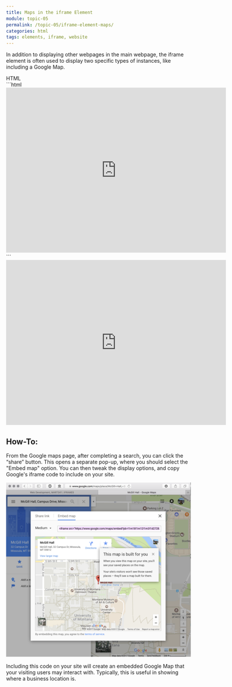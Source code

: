 ```yaml
---
title: Maps in the iframe Element
module: topic-05
permalink: /topic-05/iframe-element-maps/
categories: html
tags: elements, iframe, website
---
```


<div class="divider-heading"></div>

In addition to displaying other webpages in the main webpage, the iframe element is often used to display two specific types of instances, like including a Google Map.


<div id="code-heading">HTML</div>
```html
<iframe src="https://www.google.com/maps/embed?pb=!1m18!1m12!1m3!1d2728.0480614643734!2d-113.98579748449639!3d46.862426579142344!2m3!1f0!2f0!3f0!3m2!1i1024!2i768!4f13.1!3m3!1m2!1s0x535dcc33c3d4cbd5%3A0xd77cd4f46bdf5b89!2sMcGill+Hall%2C+32+Campus+Dr%2C+Missoula%2C+MT+59812!5e0!3m2!1sen!2sus!4v1540005742152" width="600" height="450" frameborder="0" style="border:0" allowfullscreen></iframe>
```


<div class="external-embed" style="width: 600px; margin: auto;">
  <iframe src="https://www.google.com/maps/embed?pb=!1m18!1m12!1m3!1d2728.0480614643734!2d-113.98579748449639!3d46.862426579142344!2m3!1f0!2f0!3f0!3m2!1i1024!2i768!4f13.1!3m3!1m2!1s0x535dcc33c3d4cbd5%3A0xd77cd4f46bdf5b89!2sMcGill+Hall%2C+32+Campus+Dr%2C+Missoula%2C+MT+59812!5e0!3m2!1sen!2sus!4v1540005742152" width="600" height="450" frameborder="0" style="border:0" allowfullscreen></iframe>
</div>


<div class="divider-pg"></div>


## How-To:
From the Google maps page, after completing a search, you can click the “share” button. This opens a separate pop-up, where you should select the "Embed map" option. You can then tweak the display options, and copy Google's iframe code to include on your site.


<img src="../img/google-maps-embed.png" title="Google Map embed" alt="Image showing the “embed map” option from google maps" />


Including this code on your site will create an embedded Google Map that your visiting users may interact with. Typically, this is useful in showing where a business location is.
